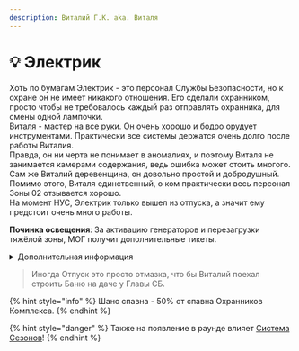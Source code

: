 ```yaml
---
description: Виталий Г.К. aka. Виталя
---
```


# 💡 Электрик

Хоть по бумагам Электрик - это персонал Службы Безопасности, но к охране он не имеет никакого отношения. Его сделали охранником, просто чтобы не требовалось каждый раз отправлять охранника, для смены одной лампочки.\
Виталя - мастер на все руки. Он очень хорошо и бодро орудует инструментами. Практически все системы держатся очень долго после работы Виталия.\
Правда, он ни черта не понимает в аномалиях, и поэтому Виталя не занимается камерами содержания, ведь ошибка может стоить многого. Сам же Виталий деревенщина, он довольно простой и добродушный. Помимо этого, Виталя единственный, о ком практически весь персонал Зоны 02 отзывается хорошо.\
На момент НУС, Электрик только вышел из отпуска, а значит ему предстоит очень много работы.

**Починка освещения**: За активацию генераторов и перезагрузки тяжёлой зоны, МОГ получит дополнительные тикеты.

<details>

<summary>Дополнительная информация</summary>

* **Класс**: Охранник Комплекса
* **Оружие**: Отсутствует
* **Уровень доступа**: Карта Рядового МОГ
* **Броня**: Лёгкая броня
* **Особое снаряжение**: Отсутствует

</details>

> Иногда Отпуск это просто отмазка, что бы Виталий поехал строить Баню на даче у Главы СБ.

{% hint style="info" %}
Шанс спавна - 50% от спавна Охранников Комплекса.
{% endhint %}

{% hint style="danger" %}
Также на появление в раунде влияет [Система Сезонов](../../server-systems/seasons-system.md)!
{% endhint %}
